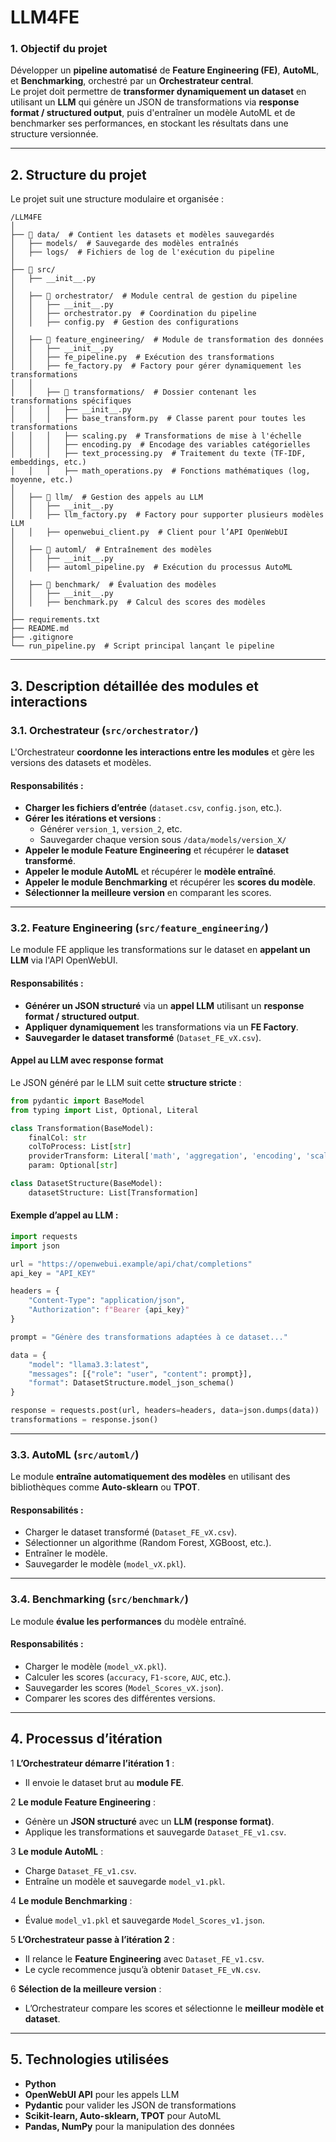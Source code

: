 # LLM4FE

### **1. Objectif du projet**

Développer un **pipeline automatisé** de **Feature Engineering (FE)**, **AutoML**, et **Benchmarking**, orchestré par un **Orchestrateur central**.  
Le projet doit permettre de **transformer dynamiquement un dataset** en utilisant un **LLM** qui génère un JSON de transformations via **response format / structured output**, puis d'entraîner un modèle AutoML et de benchmarker ses performances, en stockant les résultats dans une structure versionnée.

---

## **2. Structure du projet**

Le projet suit une structure modulaire et organisée :

```
/LLM4FE
│
├── 📂 data/  # Contient les datasets et modèles sauvegardés
│   ├── models/  # Sauvegarde des modèles entraînés
│   ├── logs/  # Fichiers de log de l'exécution du pipeline
│
├── 📂 src/
│   ├── __init__.py
│
│   ├── 📂 orchestrator/  # Module central de gestion du pipeline
│   │   ├── __init__.py
│   │   ├── orchestrator.py  # Coordination du pipeline
│   │   ├── config.py  # Gestion des configurations
│
│   ├── 📂 feature_engineering/  # Module de transformation des données
│   │   ├── __init__.py
│   │   ├── fe_pipeline.py  # Exécution des transformations
│   │   ├── fe_factory.py  # Factory pour gérer dynamiquement les transformations
│   │
│   │   ├── 📂 transformations/  # Dossier contenant les transformations spécifiques
│   │   │   ├── __init__.py
│   │   │   ├── base_transform.py  # Classe parent pour toutes les transformations
│   │   │   ├── scaling.py  # Transformations de mise à l'échelle
│   │   │   ├── encoding.py  # Encodage des variables catégorielles
│   │   │   ├── text_processing.py  # Traitement du texte (TF-IDF, embeddings, etc.)
│   │   │   ├── math_operations.py  # Fonctions mathématiques (log, moyenne, etc.)
│
│   ├── 📂 llm/  # Gestion des appels au LLM
│   │   ├── __init__.py
│   │   ├── llm_factory.py  # Factory pour supporter plusieurs modèles LLM
│   │   ├── openwebui_client.py  # Client pour l’API OpenWebUI
│
│   ├── 📂 automl/  # Entraînement des modèles
│   │   ├── __init__.py
│   │   ├── automl_pipeline.py  # Exécution du processus AutoML
│
│   ├── 📂 benchmark/  # Évaluation des modèles
│   │   ├── __init__.py
│   │   ├── benchmark.py  # Calcul des scores des modèles
│
├── requirements.txt
├── README.md
├── .gitignore
└── run_pipeline.py  # Script principal lançant le pipeline
```

---

## **3. Description détaillée des modules et interactions**

### **3.1. Orchestrateur (`src/orchestrator/`)**

L'Orchestrateur **coordonne les interactions entre les modules** et gère les versions des datasets et modèles.

#### **Responsabilités :**

- **Charger les fichiers d’entrée** (`dataset.csv`, `config.json`, etc.).
- **Gérer les itérations et versions** :
  - Générer `version_1`, `version_2`, etc.
  - Sauvegarder chaque version sous `/data/models/version_X/`
- **Appeler le module Feature Engineering** et récupérer le **dataset transformé**.
- **Appeler le module AutoML** et récupérer le **modèle entraîné**.
- **Appeler le module Benchmarking** et récupérer les **scores du modèle**.
- **Sélectionner la meilleure version** en comparant les scores.

---

### **3.2. Feature Engineering (`src/feature_engineering/`)**

Le module FE applique les transformations sur le dataset en **appelant un LLM** via l'API OpenWebUI.

#### **Responsabilités :**

- **Générer un JSON structuré** via un **appel LLM** utilisant un **response format / structured output**.
- **Appliquer dynamiquement** les transformations via un **FE Factory**.
- **Sauvegarder le dataset transformé** (`Dataset_FE_vX.csv`).

#### **Appel au LLM avec response format**

Le JSON généré par le LLM suit cette **structure stricte** :

```python
from pydantic import BaseModel
from typing import List, Optional, Literal

class Transformation(BaseModel):
    finalCol: str
    colToProcess: List[str]
    providerTransform: Literal['math', 'aggregation', 'encoding', 'scaling', 'custom']
    param: Optional[str]

class DatasetStructure(BaseModel):
    datasetStructure: List[Transformation]
```

#### **Exemple d’appel au LLM :**

```python
import requests
import json

url = "https://openwebui.example/api/chat/completions"
api_key = "API_KEY"

headers = {
    "Content-Type": "application/json",
    "Authorization": f"Bearer {api_key}"
}

prompt = "Génère des transformations adaptées à ce dataset..."

data = {
    "model": "llama3.3:latest",
    "messages": [{"role": "user", "content": prompt}],
    "format": DatasetStructure.model_json_schema()
}

response = requests.post(url, headers=headers, data=json.dumps(data))
transformations = response.json()
```

---

### **3.3. AutoML (`src/automl/`)**

Le module **entraîne automatiquement des modèles** en utilisant des bibliothèques comme **Auto-sklearn** ou **TPOT**.

#### **Responsabilités :**

- Charger le dataset transformé (`Dataset_FE_vX.csv`).
- Sélectionner un algorithme (Random Forest, XGBoost, etc.).
- Entraîner le modèle.
- Sauvegarder le modèle (`model_vX.pkl`).

---

### **3.4. Benchmarking (`src/benchmark/`)**

Le module **évalue les performances** du modèle entraîné.

#### **Responsabilités :**

- Charger le modèle (`model_vX.pkl`).
- Calculer les scores (`accuracy`, `F1-score`, `AUC`, etc.).
- Sauvegarder les scores (`Model_Scores_vX.json`).
- Comparer les scores des différentes versions.

---

## **4. Processus d’itération**

1️ **L’Orchestrateur démarre l’itération 1** :

- Il envoie le dataset brut au **module FE**.

2️ **Le module Feature Engineering** :

- Génère un **JSON structuré** avec un **LLM (response format)**.
- Applique les transformations et sauvegarde `Dataset_FE_v1.csv`.

3️ **Le module AutoML** :

- Charge `Dataset_FE_v1.csv`.
- Entraîne un modèle et sauvegarde `model_v1.pkl`.

4️ **Le module Benchmarking** :

- Évalue `model_v1.pkl` et sauvegarde `Model_Scores_v1.json`.

5️ **L’Orchestrateur passe à l’itération 2** :

- Il relance le **Feature Engineering** avec `Dataset_FE_v1.csv`.
- Le cycle recommence jusqu’à obtenir `Dataset_FE_vN.csv`.

6️ **Sélection de la meilleure version** :

- L’Orchestrateur compare les scores et sélectionne le **meilleur modèle et dataset**.

---

## **5. Technologies utilisées**

- **Python**
- **OpenWebUI API** pour les appels LLM
- **Pydantic** pour valider les JSON de transformations
- **Scikit-learn, Auto-sklearn, TPOT** pour AutoML
- **Pandas, NumPy** pour la manipulation des données
